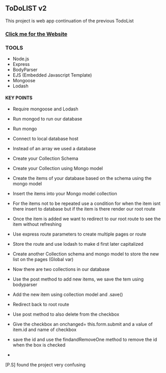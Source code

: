
## ToDoLIST v2

This project is web app continuation of the previous TodoList 
<a target="_blank" href="https://todolist-52s7.onrender.com"><h3>Click me for the Website</h3></a>

### TOOLS

- Node.js
- Express
- BodyParser
- EJS (Embedded Javascript Template)
- Mongoose
- Lodash

#### KEY POINTS

- Require mongoose and Lodash
- Run mongod to run our database
- Run mongo 
- Connect to local database host
- Instead of an array we used a database
- Create your Collection Schema
- Create your Collection using Mongo model
- Create the items of your database based on the schema using the mongo model
- Insert the items into your Mongo model collection
- For the items not to be repeated use a condition for when the item isnt there insert to database but if the item is there render our root route 
- Once the item is added we want to redirect to our root route to see the item without refreshing
- Use express route parameters to create multiple pages or route 
- Store the route and use lodash to make d first later capitalized 
- Create another Collection schema and mongo model to store the new list on the pages (Global var)
- Now there are two collections in our database


- Use the post method to add new items, we save the tem using bodyparser
- Add the new item using collection model and .save()
- Redirect back to root route

- Use post method to also delete from the checkbox
- Give the checkbox an onchanged= this.form.submit and a value of item.id and name of checkbox
- save the id and use the findandRemoveOne method to remove the id when the box is checked
- 



[P.S] found the project very confusing

